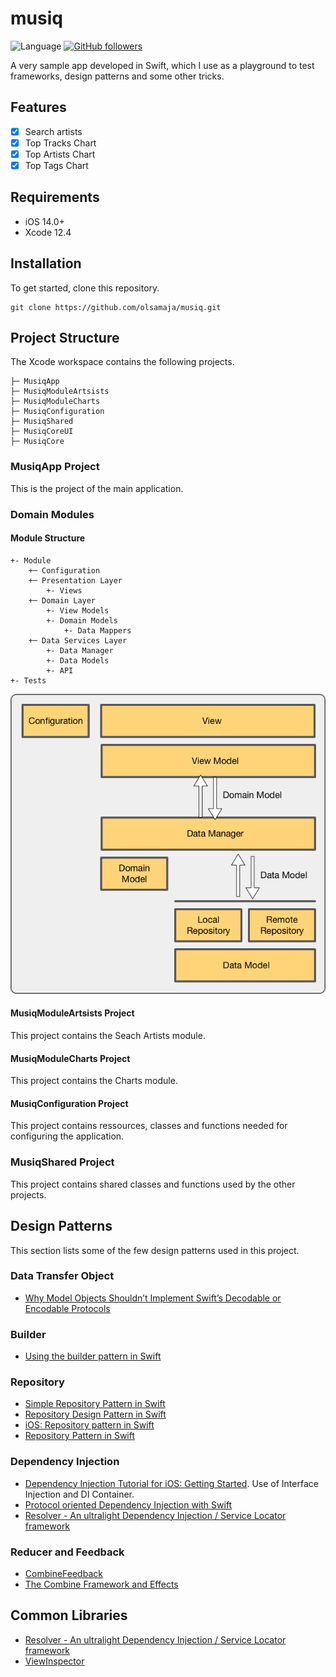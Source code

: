 # musiq

![Language](https://img.shields.io/badge/language-Swift%205.4-orange.svg)
[![GitHub followers](https://img.shields.io/github/followers/olsamaja.svg?style=social&label=Follow&style=flat-square)]()

A very sample app developed in Swift, which I use as a playground to test frameworks, design patterns and some other tricks.

## Features

- [x] Search artists
- [x] Top Tracks Chart
- [x] Top Artists Chart
- [x] Top Tags Chart

## Requirements

- iOS 14.0+
- Xcode 12.4

## Installation

To get started, clone this repository.

```
git clone https://github.com/olsamaja/musiq.git
```

## Project Structure

The Xcode workspace contains the following projects.

    ├─ MusiqApp
    ├─ MusiqModuleArtsists
    ├─ MusiqModuleCharts
    ├─ MusiqConfiguration
    ├─ MusiqShared
    ├─ MusiqCoreUI
    ├─ MusiqCore
    
### MusiqApp Project

This is the project of the main application.

### Domain Modules

#### Module Structure

    +- Module
        +─ Configuration
        +─ Presentation Layer
            +- Views
        +─ Domain Layer
            +- View Models
            +- Domain Models
                +- Data Mappers
        +─ Data Services Layer
            +- Data Manager
            +- Data Models
            +- API
    +- Tests


![Anatomy of a module](Diagrams/module-arch.png)

#### MusiqModuleArtsists Project

This project contains the Seach Artists module.

#### MusiqModuleCharts Project

This project contains the Charts module.

#### MusiqConfiguration Project

This project contains ressources, classes and functions needed for configuring the application.

### MusiqShared Project

This project contains shared classes and functions used by the other projects.

## Design Patterns

This section lists some of the few design patterns used in this project.

### Data Transfer Object

* [Why Model Objects Shouldn’t Implement Swift’s Decodable or Encodable Protocols](https://medium.com/better-programming/why-model-objects-shouldnt-implement-swift-s-decodable-or-encodable-protocols-1249cb44d4b3)

### Builder

* [Using the builder pattern in Swift](https://www.swiftbysundell.com/articles/using-the-builder-pattern-in-swift/)

### Repository

* [Simple Repository Pattern in Swift](https://gist.github.com/omayib/9f515b6d5a72802bc2e07673788a308d)
* [Repository Design Pattern in Swift](https://medium.com/@frederikjacques/repository-design-pattern-in-swift-952061485aa)
* [iOS: Repository pattern in Swift](https://medium.com/tiendeo-tech/ios-repository-pattern-in-swift-85a8c62bf436)
* [Repository Pattern in Swift](https://medium.com/dev-genius/repository-pattern-in-swift-a8eda25b515d)

### Dependency Injection

* [Dependency Injection Tutorial for iOS: Getting Started](https://www.raywenderlich.com/14223279-dependency-injection-tutorial-for-ios-getting-started). Use of Interface Injection and DI Container.
* [Protocol oriented Dependency Injection with Swift](https://medium.com/@nfrugoni19/protocol-oriented-dependency-injection-with-swift-605b3d5b72ce)
* [Resolver - An ultralight Dependency Injection / Service Locator framework](https://github.com/hmlongco/Resolver)

### Reducer and Feedback

* [CombineFeedback](https://github.com/sergdort/CombineFeedback)
* [The Combine Framework and Effects](https://www.pointfree.co/episodes/ep80-the-combine-framework-and-effects-part-1)

## Common Libraries

* [Resolver - An ultralight Dependency Injection / Service Locator framework](https://github.com/hmlongco/Resolver)
* [ViewInspector](https://github.com/nalexn/ViewInspector)
